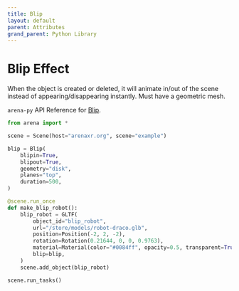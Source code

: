 ```yaml
---
title: Blip
layout: default
parent: Attributes
grand_parent: Python Library
---
```


# Blip Effect

When the object is created or deleted, it will animate in/out of the scene instead of appearing/disappearing instantly. Must have a geometric mesh.

`arena-py` API Reference for [Blip](/content/python-api/attributes/blip).

```python
from arena import *

scene = Scene(host="arenaxr.org", scene="example")

blip = Blip(
    blipin=True,
    blipout=True,
    geometry="disk",
    planes="top",
    duration=500,
)

@scene.run_once
def make_blip_robot():
    blip_robot = GLTF(
        object_id="blip_robot",
        url="/store/models/robot-draco.glb",
        position=Position(-2, 2, -2),
        rotation=Rotation(0.21644, 0, 0, 0.9763),
        material=Material(color="#0084ff", opacity=0.5, transparent=True),
        blip=blip,
    )
    scene.add_object(blip_robot)

scene.run_tasks()
```
